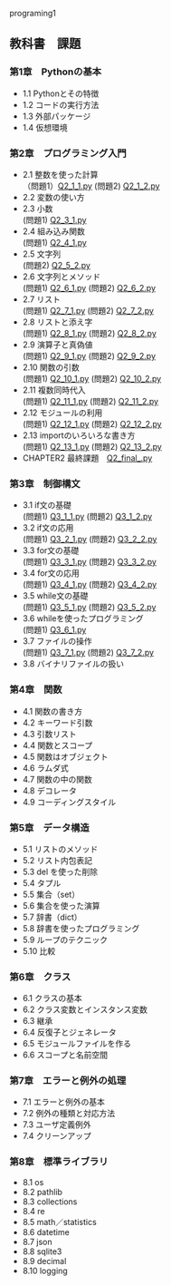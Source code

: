 programing1
## 教科書　課題
### 第1章　Pythonの基本
- 1.1 Pythonとその特徴<br>
- 1.2 コードの実行方法<br>
- 1.3 外部パッケージ<br>
- 1.4 仮想環境<br>
### 第2章　プログラミング入門
- 2.1 整数を使った計算<br>（問題1）[Q2_1_1.py](CHAPTER2/Q2_1_1.py) (問題2) [Q2_1_2.py](CHAPTER2/Q2_1_2.py)
- 2.2 変数の使い方<br>
- 2.3 小数<br> (問題1) [Q2_3_1.py](CHAPTER2/Q2_3_1.py) 
- 2.4 組み込み関数<br> (問題1) [Q2_4_1.py](CHAPTER2/Q2_4_1.py)
- 2.5 文字列<br> (問題2) [Q2_5_2.py](CHAPTER2/Q2_5_2.py)
- 2.6 文字列とメソッド<br> (問題1) [Q2_6_1.py](CHAPTER2/Q2_6_1.py) (問題2) [Q2_6_2.py](CHAPTER2/Q2_6_2.py)
- 2.7 リスト<br> (問題1) [Q2_7_1.py](CHAPTER2/Q2_7_1.py) (問題2) [Q2_7_2.py](CHAPTER2/Q2_7_2.py) 
- 2.8 リストと添え字<br> (問題1) [Q2_8_1.py](CHAPTER2/Q2_8_1.py) (問題2) [Q2_8_2.py](CHAPTER2/Q2_8_2.py)
- 2.9 演算子と真偽値<br> (問題1) [Q2_9_1.py](CHAPTER2/Q2_9_1.py) (問題2) [Q2_9_2.py](CHAPTER2/Q2_9_2.py)
- 2.10 関数の引数<br> (問題1) [Q2_10_1.py](CHAPTER2/Q2_10_1.py) (問題2) [Q2_10_2.py](CHAPTER2/Q2_10_2.py)
- 2.11 複数同時代入<br> (問題1) [Q2_11_1.py](CHAPTER2/Q2_11_1.py) (問題2) [Q2_11_2.py](CHAPTER2/Q2_11_2.py)
- 2.12 モジュールの利用<br> (問題1) [Q2_12_1.py](CHAPTER2/Q2_12_1.py) (問題2) [Q2_12_2.py](CHAPTER2/Q2_12_2.py)
- 2.13 importのいろいろな書き方<br> (問題1) [Q2_13_1.py](CHAPTER2/Q2_13_1.py) (問題2) [Q2_13_2.py](CHAPTER2/Q2_13_2.py)
- CHAPTER2 最終課題　[Q2_final_.py](CHAPTER2/Q2_final_.py)
### 第3章　制御構文
- 3.1 if文の基礎<br> (問題1) [Q3_1_1.py](CHAPTER3/Q3_1_1.py) (問題2) [Q3_1_2.py](CHAPTER3/Q3_1_2.py)
- 3.2 if文の応用<br> (問題1) [Q3_2_1.py](CHAPTER03/Q3_2_1.py) (問題2) [Q3_2_2.py]( CHAPTER03/Q3_2_2.py)
- 3.3 for文の基礎<br> (問題1) [Q3_3_1.py](CHAPTER03/Q3_3_1.py) (問題2) [Q3_3_2.py](CHAPTER03/Q3_3_2.py)
- 3.4 for文の応用<br> (問題1) [Q3_4_1.py](CHAPTER03/Q3_4_1.py) (問題2) [Q3_4_2.py](CHAPTER03/Q3_4_2.py)
- 3.5 while文の基礎<br> (問題1) [Q3_5_1.py](CHAPTER03/Q3_5_1.py) (問題2) [Q3_5_2.py](CHAPTER03/Q3_5_2.py)
- 3.6 whileを使ったプログラミング<br> (問題1) [Q3_6_1.py](CHAPTER03/Q3_6_1.py)
- 3.7 ファイルの操作<br> (問題1) [Q3_7_1.py](CHAPTER03/Q3_7_1.py) (問題2) [Q3_7_2.py](CHAPTER03/Q3_7_2.py
)
- 3.8 バイナリファイルの扱い<br>
### 第4章　関数
- 4.1 関数の書き方<br>
- 4.2 キーワード引数<br>
- 4.3 引数リスト<br>
- 4.4 関数とスコープ<br>
- 4.5 関数はオブジェクト<br>
- 4.6 ラムダ式<br>
- 4.7 関数の中の関数<br>
- 4.8 デコレータ<br>
- 4.9 コーディングスタイル<br>
### 第5章　データ構造
- 5.1 リストのメソッド<br>
- 5.2 リスト内包表記<br>
- 5.3 del を使った削除<br>
- 5.4 タプル<br>
- 5.5 集合（set）<br>
- 5.6 集合を使った演算<br>
- 5.7 辞書（dict）<br>
- 5.8 辞書を使ったプログラミング<br>
- 5.9 ループのテクニック<br>
- 5.10 比較<br>
### 第6章　クラス
- 6.1 クラスの基本<br>
- 6.2 クラス変数とインスタンス変数<br>
- 6.3 継承<br>
- 6.4 反復子とジェネレータ<br>
- 6.5 モジュールファイルを作る<br>
- 6.6 スコープと名前空間<br>
### 第7章　エラーと例外の処理
- 7.1 エラーと例外の基本<br>
- 7.2 例外の種類と対応方法<br>
- 7.3 ユーザ定義例外<br>
- 7.4 クリーンアップ<br>
### 第8章　標準ライブラリ
- 8.1 os<br>
- 8.2 pathlib<br>
- 8.3 collections<br>
- 8.4 re<br>
- 8.5 math／statistics<br>
- 8.6 datetime<br>
- 8.7 json<br>
- 8.8 sqlite3<br>
- 8.9 decimal<br>
- 8.10 logging<br>
